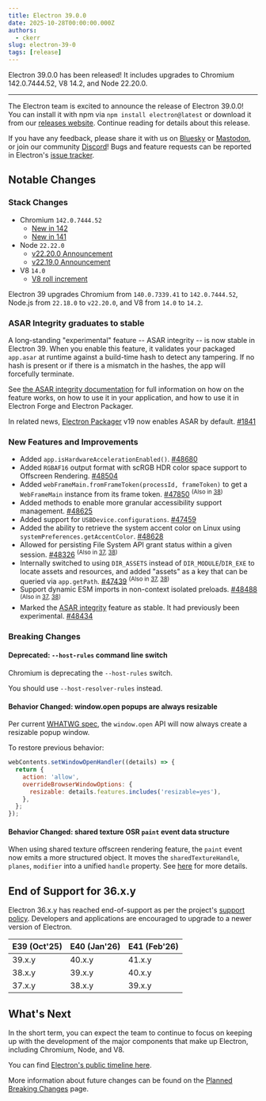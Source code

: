 ```yaml
---
title: Electron 39.0.0
date: 2025-10-28T00:00:00.000Z
authors:
  - ckerr
slug: electron-39-0
tags: [release]
---
```


Electron 39.0.0 has been released! It includes upgrades to Chromium 142.0.7444.52, V8 14.2, and Node 22.20.0.

---

The Electron team is excited to announce the release of Electron 39.0.0! You can install it with npm via `npm install electron@latest` or download it from our [releases website](https://releases.electronjs.org/release?channel=stable). Continue reading for details about this release.

If you have any feedback, please share it with us on [Bluesky](https://bsky.app/profile/electronjs.org) or [Mastodon](https://social.lfx.dev/@electronjs), or join our community [Discord](https://discord.com/invite/electronjs)! Bugs and feature requests can be reported in Electron's [issue tracker](https://github.com/electron/electron/issues).

## Notable Changes

### Stack Changes

- Chromium `142.0.7444.52`
  - [New in 142](https://developer.chrome.com/blog/new-in-chrome-142)
  - [New in 141](https://developer.chrome.com/blog/new-in-chrome-141)
- Node `22.22.0`
  - [v22.20.0 Announcement](https://nodejs.org/en/blog/release/v22.20.0)
  - [v22.19.0 Announcement](https://nodejs.org/en/blog/release/v22.19.0)
- V8 `14.0`
  - [V8 roll increment](https://chromium.googlesource.com/v8/v8.git/+/bb294624702efbb17691b642333f06bf5108e600)

Electron 39 upgrades Chromium from `140.0.7339.41` to `142.0.7444.52`, Node.js from `22.18.0` to `v22.20.0`, and V8 from `14.0` to `14.2`.

### ASAR Integrity graduates to stable

A long-standing "experimental" feature -- ASAR integrity -- is now stable in Electron 39. When you enable this feature, it validates your packaged `app.asar` at runtime against a build-time hash to detect any tampering. If no hash is present or if there is a mismatch in the hashes, the app will forcefully terminate.

See [the ASAR integrity documentation](https://www.electronjs.org/docs/latest/tutorial/asar-integrity) for full information on how on the feature works, on how to use it in your application, and how to use it in Electron Forge and Electron Packager.

In related news, [Electron Packager](https://github.com/electron/packager) v19 now enables ASAR by default. [#1841](https://github.com/electron/packager/pull/1841)

### New Features and Improvements

- Added `app.isHardwareAccelerationEnabled()`. [#48680](https://github.com/electron/electron/pull/48680)
- Added `RGBAF16` output format with scRGB HDR color space support to Offscreen Rendering. [#48504](https://github.com/electron/electron/pull/48504)
- Added `webFrameMain.fromFrameToken(processId, frameToken)` to get a `WebFrameMain` instance from its frame token. [#47850](https://github.com/electron/electron/pull/47850) <sup>(Also in [38](https://github.com/electron/electron/pull/47942))</sup>
- Added methods to enable more granular accessibility support management. [#48625](https://github.com/electron/electron/pull/48625)
- Added support for `USBDevice.configurations`. [#47459](https://github.com/electron/electron/pull/47459)
- Added the ability to retrieve the system accent color on Linux using `systemPreferences.getAccentColor`. [#48628](https://github.com/electron/electron/pull/48628)
- Allowed for persisting File System API grant status within a given session. [#48326](https://github.com/electron/electron/pull/48326) <sup>(Also in [37](https://github.com/electron/electron/pull/48328), [38](https://github.com/electron/electron/pull/48327))</sup>
- Internally switched to using `DIR_ASSETS` instead of `DIR_MODULE`/`DIR_EXE` to locate assets and resources, and added "assets" as a key that can be queried via `app.getPath`. [#47439](https://github.com/electron/electron/pull/47439) <sup>(Also in [37](https://github.com/electron/electron/pull/47951), [38](https://github.com/electron/electron/pull/47950))</sup>
- Support dynamic ESM imports in non-context isolated preloads. [#48488](https://github.com/electron/electron/pull/48488) <sup>(Also in [37](https://github.com/electron/electron/pull/48487), [38](https://github.com/electron/electron/pull/48489))</sup>
- Marked the [ASAR integrity](https://www.electronjs.org/docs/latest/tutorial/asar-integrity) feature as stable. It had previously been experimental. [#48434](https://github.com/electron/electron/pull/48434)

### Breaking Changes

#### Deprecated: `--host-rules` command line switch

Chromium is deprecating the `--host-rules` switch.

You should use `--host-resolver-rules` instead.

#### Behavior Changed: window.open popups are always resizable

Per current [WHATWG spec](https://html.spec.whatwg.org/multipage/nav-history-apis.html#dom-open-dev), the `window.open` API will now always create a resizable popup window.

To restore previous behavior:

```js
webContents.setWindowOpenHandler((details) => {
  return {
    action: 'allow',
    overrideBrowserWindowOptions: {
      resizable: details.features.includes('resizable=yes'),
    },
  };
});
```

#### Behavior Changed: shared texture OSR `paint` event data structure

When using shared texture offscreen rendering feature, the `paint` event now emits a more structured object.
It moves the `sharedTextureHandle`, `planes`, `modifier` into a unified `handle` property.
See [here](https://www.electronjs.org/docs/latest/api/structures/offscreen-shared-texture) for more details.

## End of Support for 36.x.y

Electron 36.x.y has reached end-of-support as per the project's [support policy](https://www.electronjs.org/docs/latest/tutorial/electron-timelines#version-support-policy). Developers and applications are encouraged to upgrade to a newer version of Electron.

| E39 (Oct'25) | E40 (Jan'26) | E41 (Feb'26) |
| ------------ | ------------ | ------------ |
| 39.x.y       | 40.x.y       | 41.x.y       |
| 38.x.y       | 39.x.y       | 40.x.y       |
| 37.x.y       | 38.x.y       | 39.x.y       |

## What's Next

In the short term, you can expect the team to continue to focus on keeping up with the development of the major components that make up Electron, including Chromium, Node, and V8.

You can find [Electron's public timeline here](https://www.electronjs.org/docs/latest/tutorial/electron-timelines).

More information about future changes can be found on the [Planned Breaking Changes](https://github.com/electron/electron/blob/main/docs/breaking-changes.md) page.
